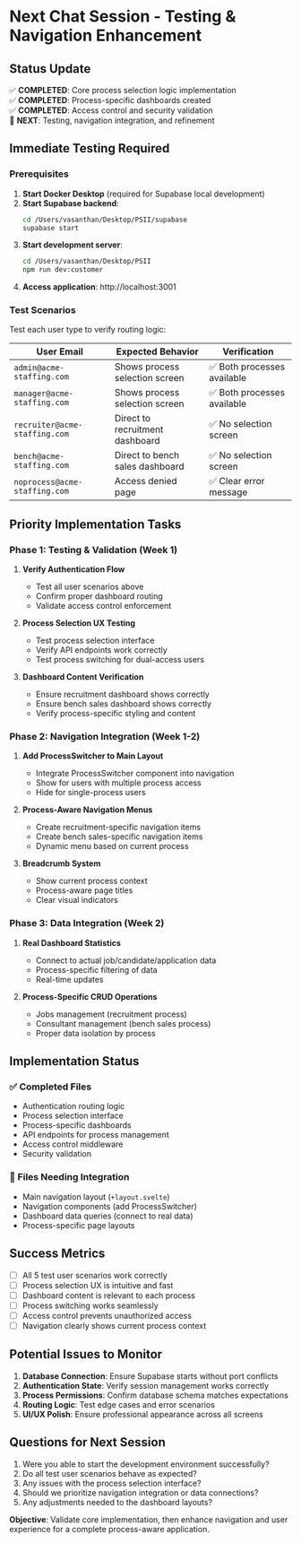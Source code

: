 # Next Chat Session - Testing & Navigation Enhancement

## Status Update
✅ **COMPLETED**: Core process selection logic implementation  
✅ **COMPLETED**: Process-specific dashboards created  
✅ **COMPLETED**: Access control and security validation  
🔄 **NEXT**: Testing, navigation integration, and refinement  

## Immediate Testing Required

### Prerequisites
1. **Start Docker Desktop** (required for Supabase local development)
2. **Start Supabase backend**:
   ```bash
   cd /Users/vasanthan/Desktop/PSII/supabase
   supabase start
   ```
3. **Start development server**:
   ```bash
   cd /Users/vasanthan/Desktop/PSII
   npm run dev:customer
   ```
4. **Access application**: http://localhost:3001

### Test Scenarios
Test each user type to verify routing logic:

| User Email | Expected Behavior | Verification |
|------------|------------------|--------------|
| `admin@acme-staffing.com` | Shows process selection screen | ✅ Both processes available |
| `manager@acme-staffing.com` | Shows process selection screen | ✅ Both processes available |
| `recruiter@acme-staffing.com` | Direct to recruitment dashboard | ✅ No selection screen |
| `bench@acme-staffing.com` | Direct to bench sales dashboard | ✅ No selection screen |
| `noprocess@acme-staffing.com` | Access denied page | ✅ Clear error message |

## Priority Implementation Tasks

### Phase 1: Testing & Validation (Week 1)
1. **Verify Authentication Flow**
   - Test all user scenarios above
   - Confirm proper dashboard routing
   - Validate access control enforcement

2. **Process Selection UX Testing**
   - Test process selection interface
   - Verify API endpoints work correctly
   - Test process switching for dual-access users

3. **Dashboard Content Verification**
   - Ensure recruitment dashboard shows correctly
   - Ensure bench sales dashboard shows correctly
   - Verify process-specific styling and content

### Phase 2: Navigation Integration (Week 1-2)
1. **Add ProcessSwitcher to Main Layout**
   - Integrate ProcessSwitcher component into navigation
   - Show for users with multiple process access
   - Hide for single-process users

2. **Process-Aware Navigation Menus**
   - Create recruitment-specific navigation items
   - Create bench sales-specific navigation items
   - Dynamic menu based on current process

3. **Breadcrumb System**
   - Show current process context
   - Process-aware page titles
   - Clear visual indicators

### Phase 3: Data Integration (Week 2)
1. **Real Dashboard Statistics**
   - Connect to actual job/candidate/application data
   - Process-specific filtering of data
   - Real-time updates

2. **Process-Specific CRUD Operations**
   - Jobs management (recruitment process)
   - Consultant management (bench sales process)
   - Proper data isolation by process

## Implementation Status

### ✅ Completed Files
- Authentication routing logic
- Process selection interface 
- Process-specific dashboards
- API endpoints for process management
- Access control middleware
- Security validation

### 🔄 Files Needing Integration
- Main navigation layout (`+layout.svelte`)
- Navigation components (add ProcessSwitcher)
- Dashboard data queries (connect to real data)
- Process-specific page layouts

## Success Metrics
- [ ] All 5 test user scenarios work correctly
- [ ] Process selection UX is intuitive and fast
- [ ] Dashboard content is relevant to each process
- [ ] Process switching works seamlessly
- [ ] Access control prevents unauthorized access
- [ ] Navigation clearly shows current process context

## Potential Issues to Monitor
1. **Database Connection**: Ensure Supabase starts without port conflicts
2. **Authentication State**: Verify session management works correctly
3. **Process Permissions**: Confirm database schema matches expectations
4. **Routing Logic**: Test edge cases and error scenarios
5. **UI/UX Polish**: Ensure professional appearance across all screens

## Questions for Next Session
1. Were you able to start the development environment successfully?
2. Do all test user scenarios behave as expected?
3. Any issues with the process selection interface?
4. Should we prioritize navigation integration or data connections?
5. Any adjustments needed to the dashboard layouts?

**Objective**: Validate core implementation, then enhance navigation and user experience for a complete process-aware application.
